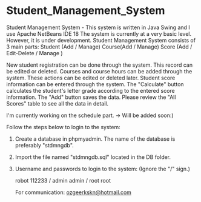 # Student_Management_System
Student Management System - This system is written in Java Swing and I use Apache NetBeans IDE 18
The system is currently at a very basic level. However, it is under development.
Student Management System consists of 3 main parts:
Student (Add / Manage)
Course(Add / Manage)
Score (Add / Edit-Delete / Manage )

New student registration can be done through the system. This record can be edited or deleted.
Courses and course hours can be added through the system. These actions can be edited or deleted later.
Student score information can be entered through the system. The "Calculate" button calculates the student's 
letter grade according to the entered score information. The "Add" button saves the data.
Please review the "All Scores" table to see all the data in detail.

I'm currently working on the schedule part. -> Will be added soon:)

Follow the steps below to login to the system:
1) Create a database in phpmyadmin. The name of the database is preferably "stdmngdb".
2) Import the file named "stdmngdb.sql" located in the DB folder.
3) Username and passwords to login to the system:  (Ignore the "/" sign.)
  
    robot 112233 /
    admin admin  /
    root  root

   For communication: ozgeerkskn@hotmail.com
